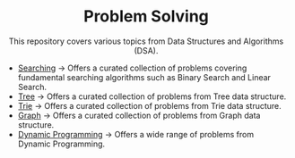 
<h1 align="center">Problem Solving</h1>

<p align="center">This repository covers various topics from Data Structures and Algorithms (DSA).</p>

- [Searching](https://github.com/sanjay-1458/Problem-Solving/tree/main/Searching) -> Offers a curated collection of problems covering fundamental searching algorithms such as Binary Search and Linear Search.
- [Tree](https://github.com/sanjay-1458/Problem-Solving/tree/main/Tree) -> Offers a curated collection of problems from Tree data structure.
- [Trie](https://github.com/sanjay-1458/Problem-Solving/tree/main/Trie) -> Offers a curated collection of problems from Trie data structure.
- [Graph](https://github.com/sanjay-1458/Problem-Solving/tree/main/Graph) -> Offers a curated collection of problems from Graph data structure.
- [Dynamic Programming](https://github.com/sanjay-1458/Problem-Solving/tree/main/Dynamic%20Programming) -> Offers a wide range of problems from Dynamic Programming.

